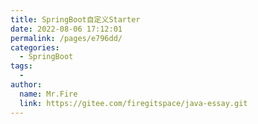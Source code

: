 ```yaml
---
title: SpringBoot自定义Starter
date: 2022-08-06 17:12:01
permalink: /pages/e796dd/
categories:
  - SpringBoot
tags:
  - 
author: 
  name: Mr.Fire
  link: https://gitee.com/firegitspace/java-essay.git
---
```

